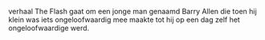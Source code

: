 verhaal
The Flash gaat om een jonge man genaamd Barry Allen die toen hij klein was iets ongeloofwaardig mee maakte tot hij op een dag zelf het ongeloofwaardige werd.
